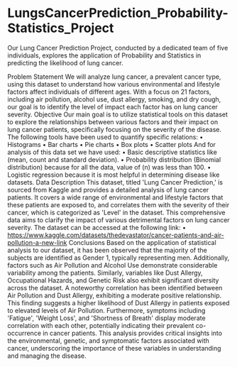 # LungsCancerPrediction_Probability-Statistics_Project
Our Lung Cancer Prediction Project, conducted by a dedicated team of five individuals, explores the application of Probability and Statistics in predicting the likelihood of lung cancer.


Problem Statement
We will analyze lung cancer, a prevalent cancer type, using this dataset to understand how various environmental and lifestyle factors affect individuals of different ages. With a focus on 21 factors, including air pollution, alcohol use, dust allergy, smoking, and dry cough, our goal is to identify the level of impact each factor has on lung cancer severity.
Objective
Our main goal is to utilize statistical tools on this dataset to explore the relationships between various factors and their impact on lung cancer patients, specifically focusing on the severity of the disease. The following tools have been used to quantify specific relations:
•	Histograms
•	Bar charts
•	Pie charts
•	Box plots
•	Scatter plots
And for analysis of this data set we have used:
•	Basic descriptive statistics like (mean, count and standard deviation).
•	Probability distribution (Binomial distribution) because for all the data, value of (n) was less than 100.
•	Logistic regression because it is most helpful in determining disease like datasets.
Data Description
This dataset, titled 'Lung Cancer Prediction,' is sourced from Kaggle and provides a detailed analysis of lung cancer patients. It covers a wide range of environmental and lifestyle factors that these patients are exposed to, and correlates them with the severity of their cancer, which is categorized as 'Level' in the dataset. This comprehensive data aims to clarify the impact of various detrimental factors on lung cancer severity. The dataset can be accessed at the following link:
•	https://www.kaggle.com/datasets/thedevastator/cancer-patients-and-air-pollution-a-new-link
Conclusions
Based on the application of statistical analysis to our dataset, it has been observed that the majority of the subjects are identified as Gender 1, typically representing men. Additionally, factors such as Air Pollution and Alcohol Use demonstrate considerable variability among the patients. Similarly, variables like Dust Allergy, Occupational Hazards, and Genetic Risk also exhibit significant diversity across the dataset. A noteworthy correlation has been identified between Air Pollution and Dust Allergy, exhibiting a moderate positive relationship. This finding suggests a higher likelihood of Dust Allergy in patients exposed to elevated levels of Air Pollution. Furthermore, symptoms including 'Fatigue', 'Weight Loss', and 'Shortness of Breath' display moderate correlation with each other, potentially indicating their prevalent co-occurrence in cancer patients. This analysis provides critical insights into the environmental, genetic, and symptomatic factors associated with cancer, underscoring the importance of these variables in understanding and managing the disease.
